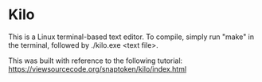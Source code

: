 # Kilo

This is a Linux terminal-based text editor. To compile, simply run "make" in the terminal, followed by ./kilo.exe &lt;text file&gt;.
  
This was built with reference to the following tutorial: https://viewsourcecode.org/snaptoken/kilo/index.html

